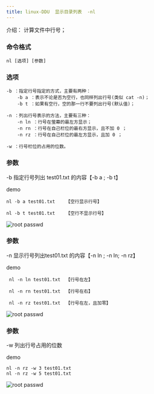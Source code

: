 ```yaml
---
title: linux-DDU  显示目录列表  -nl
---
```

介绍： 计算文件中行号；

### 命令格式

```
nl [选项] [参数]
```

### 选项

```
-b ：指定行号指定的方式，主要有两种：
    -b a ：表示不论是否为空行，也同样列出行号(类似 cat -n)；
    -b t ：如果有空行，空的那一行不要列出行号(默认值)；

-n ：列出行号表示的方法，主要有三种：
    -n ln ：行号在萤幕的最左方显示；
    -n rn ：行号在自己栏位的最右方显示，且不加 0 ；
    -n rz ：行号在自己栏位的最左方显示，且加 0 ；

-w ：行号栏位的占用的位数。
```

### 参数

-b 指定行号列出 test01.txt 的内容【-b a ;     -b t】

demo

```
nl -b a test01.txt    【空行显示行号】

nl -b t test01.txt    【空行不显示行号】
```

![root passwd](/img/linux_command/linux_nl/nl_b.png "-b 指定行号")

### 参数

-n  显示行号列出test01.txt 的内容【-n ln ;  -n ln; -n rz】

demo

```
 nl -n ln test01.txt  【行号在左】
 
 nl -n rn test01.txt  【行号在右】
 
 nl -n rz test01.txt  【行号在左，且加零】
```

![root passwd](/img/linux_command/linux_nl/nl_n.png "-n 显示行号")

### 参数

-w  列出行号占用的位数

demo

```
nl -n rz -w 3 test01.txt
nl -n rz -w 5 test01.txt
```

![root passwd](/img/linux_command/linux_nl/nl_w.png "-w 列出行号占用位数")

























